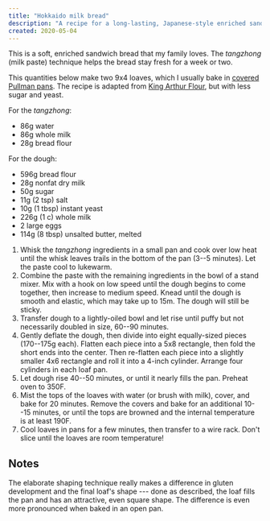 ```yaml
---
title: "Hokkaido milk bread"
description: "A recipe for a long-lasting, Japanese-style enriched sandwich bread."
created: 2020-05-04
---
```


This is a soft, enriched sandwich bread that my family loves. The _tangzhong_
(milk paste) technique helps the bread stay fresh for a week or two.

This quantities below make two 9x4 loaves, which I usually bake in
[covered Pullman pans](https://www.amazon.com/gp/product/B001TO3CN8/). The
recipe is adapted from
[King Arthur Flour](https://cms.kingarthurflour.com/recipes/pillowy-white-bread-recipe),
but with less sugar and yeast.

For the _tangzhong_:

- 86g water
- 86g whole milk
- 28g bread flour

For the dough:

- 596g bread flour
- 28g nonfat dry milk
- 50g sugar
- 11g (2 tsp) salt
- 10g (1 tbsp) instant yeast
- 226g (1 c) whole milk
- 2 large eggs
- 114g (8 tbsp) unsalted butter, melted

1. Whisk the _tangzhong_ ingredients in a small pan and cook over low heat until
   the whisk leaves trails in the bottom of the pan (3--5 minutes). Let the
   paste cool to lukewarm.
2. Combine the paste with the remaining ingredients in the bowl of a stand
   mixer. Mix with a hook on low speed until the dough begins to come together,
   then increase to medium speed. Knead until the dough is smooth and elastic,
   which may take up to 15m. The dough will still be sticky.
3. Transfer dough to a lightly-oiled bowl and let rise until puffy but not
   necessarily doubled in size, 60--90 minutes.
4. Gently deflate the dough, then divide into eight equally-sized pieces
   (170--175g each). Flatten each piece into a 5x8 rectangle, then fold the
   short ends into the center. Then re-flatten each piece into a slightly
   smaller 4x6 rectangle and roll it into a 4-inch cylinder. Arrange four
   cylinders in each loaf pan.
5. Let dough rise 40--50 minutes, or until it nearly fills the pan. Preheat oven
   to 350F.
6. Mist the tops of the loaves with water (or brush with milk), cover, and bake
   for 20 minutes. Remove the covers and bake for an additional 10--15 minutes,
   or until the tops are browned and the internal temperature is at least 190F.
7. Cool loaves in pans for a few minutes, then transfer to a wire rack. Don't
   slice until the loaves are room temperature!

## Notes

The elaborate shaping technique really makes a difference in gluten development
and the final loaf's shape --- done as described, the loaf fills the pan and has
an attractive, even square shape. The difference is even more pronounced when
baked in an open pan.
